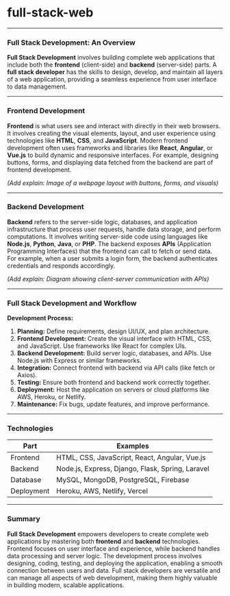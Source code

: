 # full-stack-web

---

### Full Stack Development: An Overview

**Full Stack Development** involves building complete web applications that include both the **frontend** (client-side) and **backend** (server-side) parts. A **full stack developer** has the skills to design, develop, and maintain all layers of a web application, providing a seamless experience from user interface to data management.

---

### Frontend Development

**Frontend** is what users see and interact with directly in their web browsers. It involves creating the visual elements, layout, and user experience using technologies like **HTML**, **CSS**, and **JavaScript**. Modern frontend development often uses frameworks and libraries like **React**, **Angular**, or **Vue.js** to build dynamic and responsive interfaces. For example, designing buttons, forms, and displaying data fetched from the backend are part of frontend development.

*(Add explain: Image of a webpage layout with buttons, forms, and visuals)*

---

### Backend Development

**Backend** refers to the server-side logic, databases, and application infrastructure that process user requests, handle data storage, and perform computations. It involves writing server-side code using languages like **Node.js**, **Python**, **Java**, or **PHP**. The backend exposes **APIs** (Application Programming Interfaces) that the frontend can call to fetch or send data. For example, when a user submits a login form, the backend authenticates credentials and responds accordingly.

*(Add explain: Diagram showing client-server communication with APIs)*

---

### Full Stack Development and Workflow

**Development Process:**  
1. **Planning:** Define requirements, design UI/UX, and plan architecture.  
2. **Frontend Development:** Create the visual interface with HTML, CSS, and JavaScript. Use frameworks like React for complex UIs.  
3. **Backend Development:** Build server logic, databases, and APIs. Use Node.js with Express or similar frameworks.  
4. **Integration:** Connect frontend with backend via API calls (like fetch or Axios).  
5. **Testing:** Ensure both frontend and backend work correctly together.  
6. **Deployment:** Host the application on servers or cloud platforms like AWS, Heroku, or Netlify.  
7. **Maintenance:** Fix bugs, update features, and improve performance.


---

### Technologies

| Part          | Examples                                                  |
|---------------|--------------------------------------------------------------|
| Frontend      | HTML, CSS, JavaScript, React, Angular, Vue.js               |
| Backend       | Node.js, Express, Django, Flask, Spring, Laravel            |
| Database      | MySQL, MongoDB, PostgreSQL, Firebase                        |
| Deployment    | Heroku, AWS, Netlify, Vercel                               |

---

### Summary

**Full Stack Development** empowers developers to create complete web applications by mastering both **frontend** and **backend** technologies. Frontend focuses on user interface and experience, while backend handles data processing and server logic. The development process involves designing, coding, testing, and deploying the application, enabling a smooth connection between users and data. Full stack developers are versatile and can manage all aspects of web development, making them highly valuable in building modern, scalable applications.

